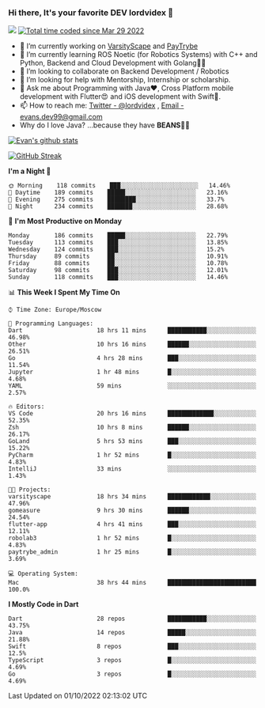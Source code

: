 ### Hi there, It's your favorite DEV lordvidex 👋
<img src="https://komarev.com/ghpvc/?username=lordvidex&label=Views&color=blue&style=plastic" /> <a href="https://wakatime.com/@0e56db35-d16b-410a-acc0-4085055304bf"><img src="https://wakatime.com/badge/user/0e56db35-d16b-410a-acc0-4085055304bf.svg" alt="Total time coded since Mar 29 2022" /></a>

- 🔭 I’m currently working on [VarsityScape](https://varsityscape.com) and [PayTrybe](https://www.paytrybe.com)
- 🌱 I’m currently learning ROS Noetic (for Robotics Systems) with C++ and Python, Backend and Cloud Development with Golang🧙🏼
- 👯 I’m looking to collaborate on Backend Development / Robotics
- 🤔 I’m looking for help with Mentorship, Internship or scholarship.
- 💬 Ask me about Programming with Java❤️, Cross Platform mobile development with Flutter😍 and iOS development with Swift🚀.
- 📫 How to reach me: [Twitter - @lordvidex](https://twitter.com/lordvidex) , [Email - evans.dev99@gmail.com](mailto:evans.dev99@gmail.com?body=Hello%20Evans,)
- Why do I love Java? ...because they have **BEANS**🤤😋

<div>
<!-- <a href="https://github.com/lordvidex">
  <img src="https://github-readme-stats.vercel.app/api/top-langs/?username=lordvidex&theme=light" />
</a>    -->
<!-- [![Top Langs](https://github-readme-stats.vercel.app/api/top-langs/?username=lordvidex)](https://github.com/lordvidex/)  -->
<a href="https://github.com/lordvidex">
 <img src="https://github-readme-stats.vercel.app/api?username=lordvidex&show_icons=true&theme=light&line_height=27" alt="Evan's github stats"/>
</a>
</div>

[![GitHub Streak](https://github-readme-streak-stats.herokuapp.com?user=lordvidex&theme=github-dark&hide_border=true)](https://git.io/streak-stats)

<!--
  <a href="https://github.com/iampawan/FlutterExampleApps">
    <img align="center" src="https://github-readme-stats.vercel.app/api/pin/?username=iampawan&repo=FlutterExampleApps&theme=light" />

  </a>
  <a href="https://github.com/iampawan/VelocityX">
   <img align="center" src="https://github-readme-stats.vercel.app/api/pin/?username=iampawan&repo=VelocityX&theme=light" />
  </a>
-->
<!--START_SECTION:waka-->
**I'm a Night 🦉** 

```text
🌞 Morning    118 commits    ███░░░░░░░░░░░░░░░░░░░░░░   14.46% 
🌆 Daytime    189 commits    █████░░░░░░░░░░░░░░░░░░░░   23.16% 
🌃 Evening    275 commits    ████████░░░░░░░░░░░░░░░░░   33.7% 
🌙 Night      234 commits    ███████░░░░░░░░░░░░░░░░░░   28.68%

```
📅 **I'm Most Productive on Monday** 

```text
Monday       186 commits    █████░░░░░░░░░░░░░░░░░░░░   22.79% 
Tuesday      113 commits    ███░░░░░░░░░░░░░░░░░░░░░░   13.85% 
Wednesday    124 commits    ███░░░░░░░░░░░░░░░░░░░░░░   15.2% 
Thursday     89 commits     ██░░░░░░░░░░░░░░░░░░░░░░░   10.91% 
Friday       88 commits     ██░░░░░░░░░░░░░░░░░░░░░░░   10.78% 
Saturday     98 commits     ███░░░░░░░░░░░░░░░░░░░░░░   12.01% 
Sunday       118 commits    ███░░░░░░░░░░░░░░░░░░░░░░   14.46%

```


📊 **This Week I Spent My Time On** 

```text
⌚︎ Time Zone: Europe/Moscow

💬 Programming Languages: 
Dart                     18 hrs 11 mins      ███████████░░░░░░░░░░░░░░   46.98% 
Other                    10 hrs 16 mins      ██████░░░░░░░░░░░░░░░░░░░   26.51% 
Go                       4 hrs 28 mins       ███░░░░░░░░░░░░░░░░░░░░░░   11.54% 
Jupyter                  1 hr 48 mins        █░░░░░░░░░░░░░░░░░░░░░░░░   4.68% 
YAML                     59 mins             ░░░░░░░░░░░░░░░░░░░░░░░░░   2.57%

🔥 Editors: 
VS Code                  20 hrs 16 mins      █████████████░░░░░░░░░░░░   52.35% 
Zsh                      10 hrs 8 mins       ██████░░░░░░░░░░░░░░░░░░░   26.17% 
GoLand                   5 hrs 53 mins       ███░░░░░░░░░░░░░░░░░░░░░░   15.22% 
PyCharm                  1 hr 52 mins        █░░░░░░░░░░░░░░░░░░░░░░░░   4.83% 
IntelliJ                 33 mins             ░░░░░░░░░░░░░░░░░░░░░░░░░   1.43%

🐱‍💻 Projects: 
varsityscape             18 hrs 34 mins      ████████████░░░░░░░░░░░░░   47.96% 
gomeasure                9 hrs 30 mins       ██████░░░░░░░░░░░░░░░░░░░   24.54% 
flutter-app              4 hrs 41 mins       ███░░░░░░░░░░░░░░░░░░░░░░   12.11% 
robolab3                 1 hr 52 mins        █░░░░░░░░░░░░░░░░░░░░░░░░   4.83% 
paytrybe_admin           1 hr 25 mins        █░░░░░░░░░░░░░░░░░░░░░░░░   3.69%

💻 Operating System: 
Mac                      38 hrs 44 mins      █████████████████████████   100.0%

```

**I Mostly Code in Dart** 

```text
Dart                     28 repos            ███████████░░░░░░░░░░░░░░   43.75% 
Java                     14 repos            █████░░░░░░░░░░░░░░░░░░░░   21.88% 
Swift                    8 repos             ███░░░░░░░░░░░░░░░░░░░░░░   12.5% 
TypeScript               3 repos             █░░░░░░░░░░░░░░░░░░░░░░░░   4.69% 
Go                       3 repos             █░░░░░░░░░░░░░░░░░░░░░░░░   4.69%

```



 Last Updated on 01/10/2022 02:13:02 UTC
<!--END_SECTION:waka-->
